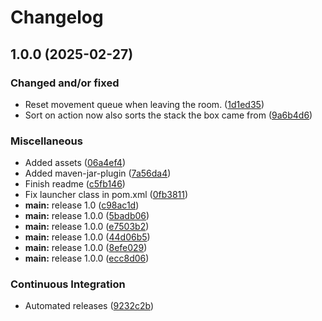 # Changelog

## 1.0.0 (2025-02-27)


### Changed and/or fixed

* Reset movement queue when leaving the room. ([1d1ed35](https://github.com/Roboroads/Robosort/commit/1d1ed356404c16ac4319c3744f67df1b4e63ca73))
* Sort on action now also sorts the stack the box came from ([9a6b4d6](https://github.com/Roboroads/Robosort/commit/9a6b4d69f0f2af784fa2fa363b80b84d86344bb8))


### Miscellaneous

* Added assets ([06a4ef4](https://github.com/Roboroads/Robosort/commit/06a4ef4d1d313154b97a8151a91742c9feef395f))
* Added maven-jar-plugin ([7a56da4](https://github.com/Roboroads/Robosort/commit/7a56da45d1d3d1aa51beb87c7cd4c06e8e1d69ec))
* Finish readme ([c5fb146](https://github.com/Roboroads/Robosort/commit/c5fb146172a5f7dc1ad78ec977f57d4d0fb40195))
* Fix launcher class in pom.xml ([0fb3811](https://github.com/Roboroads/Robosort/commit/0fb38117dd29085f9d4036fd4add6589a7bb6eda))
* **main:** release 1.0 ([c98ac1d](https://github.com/Roboroads/Robosort/commit/c98ac1d6944c99e7345a6db3abedb31aef4b0712))
* **main:** release 1.0.0 ([5badb06](https://github.com/Roboroads/Robosort/commit/5badb06e6ba6f0f6010e7c11a0202a199506be2d))
* **main:** release 1.0.0 ([e7503b2](https://github.com/Roboroads/Robosort/commit/e7503b275cca0dfed913fcb61fd3ce35bf1955f4))
* **main:** release 1.0.0 ([44d06b5](https://github.com/Roboroads/Robosort/commit/44d06b524f4d2267d59cdff263e179a2126f8872))
* **main:** release 1.0.0 ([8efe029](https://github.com/Roboroads/Robosort/commit/8efe0295f3954ea7f2ac33844a2b993bf3bfdef6))
* **main:** release 1.0.0 ([ecc8d06](https://github.com/Roboroads/Robosort/commit/ecc8d06764ac191e7fd7761658044edc33192096))


### Continuous Integration

* Automated releases ([9232c2b](https://github.com/Roboroads/Robosort/commit/9232c2b75f1d5ba452fa685072642f6934e9393d))
